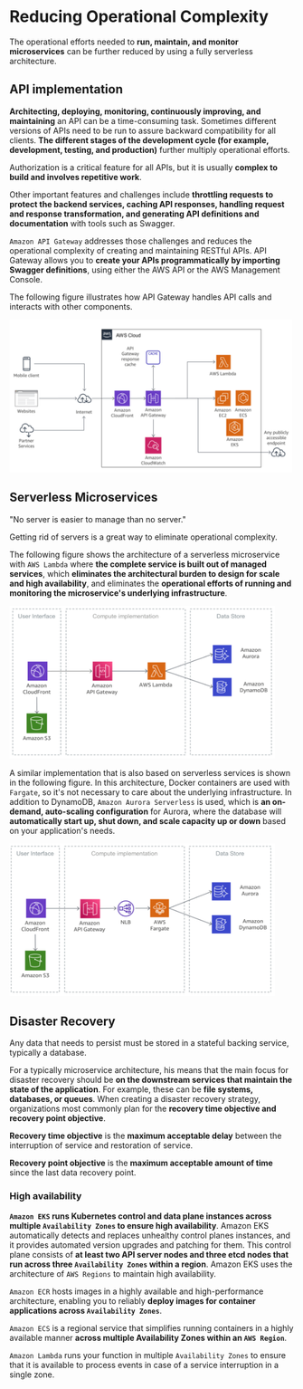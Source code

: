 # **Reducing Operational Complexity**
The operational efforts needed to **run, maintain, and monitor microservices** can be further reduced by using a fully serverless architecture.

## **API implementation**
**Architecting, deploying, monitoring, continuously improving, and maintaining** an API can be a time-consuming task. Sometimes different versions of APIs need to be run to assure backward compatibility for all clients. **The different stages of the development cycle (for example, development, testing, and production)** further multiply operational
efforts.

Authorization is a critical feature for all APIs, but it is usually **complex to build and involves repetitive work**.

Other important features and challenges include **throttling requests to protect the backend services, caching API responses, handling request and response transformation, and generating API definitions and documentation** with tools such as Swagger.

`Amazon API Gateway` addresses those challenges and reduces the operational complexity of creating and maintaining RESTful APIs. API Gateway allows you to **create your APIs programmatically by importing Swagger definitions**, using either the AWS API or the AWS Management Console.

The following figure illustrates how API Gateway handles API calls and interacts with other components.

<img src="./img/aws2.png" width="500" height="270" alt="road_map" align=center/>

## **Serverless Microservices**
"No server is easier to manage than no server."

Getting rid of servers is a great way to eliminate operational complexity.

The following figure shows the architecture of a serverless microservice with `AWS Lambda` where **the complete service is built out of managed services**, which **eliminates the architectural burden to design for scale and high availability**, and eliminates the **operational efforts of running and monitoring the microservice's underlying infrastructure**.

<img src="./img/aws3.png" width="470" height="270" alt="road_map" align=center/>

A similar implementation that is also based on serverless services is shown in the following figure. In this architecture, Docker containers are used with `Fargate`, so it's not necessary to care about the underlying infrastructure. In addition to DynamoDB, `Amazon Aurora Serverless` is used, which is **an on-demand, auto-scaling configuration** for Aurora, where the database will **automatically start up, shut down, and scale capacity up or down** based on your application's needs.

<img src="./img/aws4.png" width="470" height="270" alt="road_map" align=center/>

## **Disaster Recovery**
Any data that needs to persist must be stored in a stateful backing service, typically a database.

For a typically microservice architecture, his means that the main focus for disaster recovery should be **on the downstream services that maintain the state of the application**. For example, these can be **file systems, databases, or queues**. When creating a disaster recovery strategy, organizations most commonly plan for the **recovery time objective and recovery point objective**.

**Recovery time objective** is the **maximum acceptable delay** between the interruption of service and restoration of service. 

**Recovery point objective** is the **maximum acceptable amount of time** since the last data recovery point.

### **High availability**
**`Amazon EKS` runs Kubernetes control and data plane instances across multiple `Availability Zones` to ensure high availability**. Amazon EKS automatically detects and replaces unhealthy control planes instances, and it provides automated version upgrades and patching for them. This control plane consists of **at least two API server nodes and three etcd nodes that run across three `Availability Zones` within a region**. Amazon EKS uses the architecture of `AWS Regions` to maintain high availability.

`Amazon ECR` hosts images in a highly available and high-performance architecture, enabling you to reliably **deploy images for container applications across `Availability Zones`**.

`Amazon ECS` is a regional service that simplifies running containers in a highly available manner **across multiple Availability Zones within an `AWS Region`**.

`Amazon Lambda` runs your function in multiple `Availability Zones` to ensure that it is available to process events in case of a service interruption in a single zone.